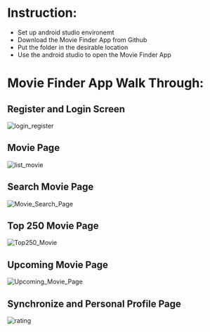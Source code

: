 # Instruction:
- Set up android studio environemt
- Download the Movie Finder App from Github
- Put the folder in the desirable location
- Use the android studio to open the Movie Finder App
# Movie Finder App Walk Through:
## Register and Login Screen
![login_register](https://github.com/jianghuang588/Project/assets/143280771/25151349-421b-46ab-840e-d79cbb3f39a9)
## Movie Page
![list_movie](https://github.com/jianghuang588/Project/assets/143280771/871379b5-ae02-47f8-a85a-9c218a074861)
## Search Movie Page 
![Movie_Search_Page](https://github.com/user-attachments/assets/95c50b85-96aa-4615-b4b5-2adc839b899f)
## Top 250 Movie Page
![Top250_Movie](https://github.com/user-attachments/assets/ae9fb4e2-849f-472d-87ce-f7971ea72329)
## Upcoming Movie Page 
![Upcoming_Movie_Page](https://github.com/user-attachments/assets/47008cb8-4cda-468c-b6ea-17becffa8e2d)
## Synchronize and Personal Profile Page
![rating](https://github.com/user-attachments/assets/dabbe065-9c0b-4d71-9e4c-c56a1784b0e7)



